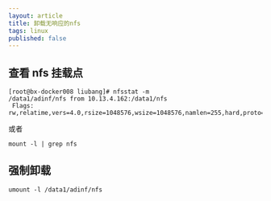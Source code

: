```yaml
---
layout: article
title: 卸载无响应的nfs
tags: linux
published: false
---
```


## 查看 nfs 挂载点

```shell
[root@bx-docker008 liubang]# nfsstat -m
/data1/adinf/nfs from 10.13.4.162:/data1/nfs
 Flags:	rw,relatime,vers=4.0,rsize=1048576,wsize=1048576,namlen=255,hard,proto=tcp,port=0,timeo=600,retrans=2,sec=sys,clientaddr=10.77.96.41,local_lock=none,addr=10.13.4.162
```

或者

```shell
mount -l | grep nfs
```

## 强制卸载

```shell
umount -l /data1/adinf/nfs
```
